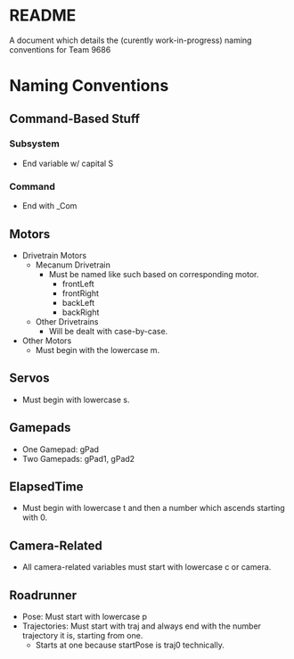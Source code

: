 # README
A document which details the (curently work-in-progress) naming conventions for Team 9686

# Naming Conventions
## Command-Based Stuff
### Subsystem
- End variable w/ capital S
### Command
- End with _Com
## Motors
  - Drivetrain Motors
    - Mecanum Drivetrain
      - Must be named like such based on corresponding motor.
        - frontLeft
        - frontRight
        - backLeft
        - backRight
    - Other Drivetrains
      - Will be dealt with case-by-case.
  - Other Motors
    - Must begin with the lowercase m.
## Servos
- Must begin with lowercase s.
## Gamepads
- One Gamepad: gPad
- Two Gamepads: gPad1, gPad2
## ElapsedTime
- Must begin with lowercase t and then a number which ascends starting with 0.
## Camera-Related
- All camera-related variables must start with lowercase c or camera.
## Roadrunner
- Pose: Must start with lowercase p
- Trajectories: Must start with traj and always end with the number trajectory it is, starting from one.
  - Starts at one because startPose is traj0 technically.